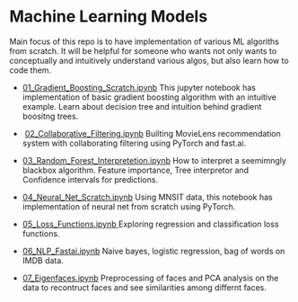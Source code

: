 # Machine Learning Models


Main focus of this repo is to have implementation of various ML algoriths from scratch. It will be helpful for someone who wants not only wants to conceptually and intuitively understand various algos, but also learn how to code them. 
  
* [01_Gradient_Boosting_Scratch.ipynb](notebooks/01_Gradient_Boosting_Scratch.ipynb)
This jupyter notebook has implementation of basic gradient boosting algorithm with an intuitive example. Learn about decision tree and intuition behind gradient boositng trees.

*  [02_Collaborative_Filtering.ipynb](notebooks/02_Collaborative_Filtering.ipynb)
Builting MovieLens recommendation system with collaborating filtering using PyTorch and fast.ai.

* [03_Random_Forest_Interpretetion.ipynb](notebooks/03_Random_Forest_Interpretetion.ipynb)
How to interpret a seemimngly blackbox algorithm. Feature importance, Tree interpretor and Confidence intervals for predictions.

* [04_Neural_Net_Scratch.ipynb](notebooks/04_Neural_Net_Scratch.ipynb)
Using MNSIT data, this notebook has implementation of neural net from scratch using PyTorch.

* [05_Loss_Functions.ipynb	](notebooks/05_Loss_Functions.ipynb	)
Exploring regression and classification loss functions. 
  
* [06_NLP_Fastai.ipynb](notebooks/06_NLP_Fastai.ipynb)
Naive bayes, logistic regression, bag of words on IMDB data.

* [07_Eigenfaces.ipynb](notebooks/07_Eigenfaces.ipynb	)
Preprocessing of faces and PCA analysis on the data to recontruct faces and see similarities among differnt faces.
